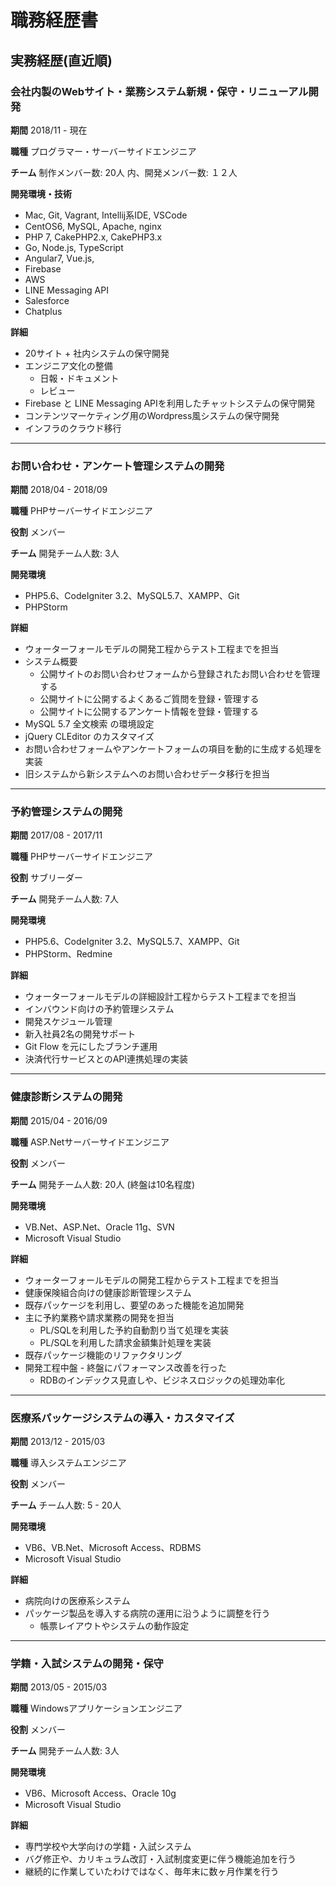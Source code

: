 # 職務経歴書

## 実務経歴(直近順)

### 会社内製のWebサイト・業務システム新規・保守・リニューアル開発
**期間**
2018/11 - 現在

**職種**
プログラマー・サーバーサイドエンジニア

**チーム**
制作メンバー数: 20人
内、開発メンバー数: １２人

**開発環境・技術**

- Mac, Git, Vagrant, Intellij系IDE, VSCode 
- CentOS6, MySQL, Apache, nginx
- PHP 7, CakePHP2.x, CakePHP3.x
- Go, Node.js, TypeScript
- Angular7, Vue.js, 
- Firebase
- AWS
- LINE Messaging API
- Salesforce
- Chatplus

**詳細**

- 20サイト + 社内システムの保守開発
- エンジニア文化の整備
    - 日報・ドキュメント
    - レビュー
- Firebase と LINE Messaging APIを利用したチャットシステムの保守開発
- コンテンツマーケティング用のWordpress風システムの保守開発
- インフラのクラウド移行

---
### お問い合わせ・アンケート管理システムの開発

**期間**
2018/04 - 2018/09

**職種**
PHPサーバーサイドエンジニア

**役割**
メンバー

**チーム**
開発チーム人数: 3人

**開発環境**

- PHP5.6、CodeIgniter 3.2、MySQL5.7、XAMPP、Git
- PHPStorm

**詳細**

- ウォーターフォールモデルの開発工程からテスト工程までを担当
- システム概要
    - 公開サイトのお問い合わせフォームから登録されたお問い合わせを管理する
    - 公開サイトに公開するよくあるご質問を登録・管理する
    - 公開サイトに公開するアンケート情報を登録・管理する
- MySQL 5.7 全文検索 の環境設定
- jQuery CLEditor のカスタマイズ
- お問い合わせフォームやアンケートフォームの項目を動的に生成する処理を実装
- 旧システムから新システムへのお問い合わせデータ移行を担当

---
### 予約管理システムの開発

**期間**
2017/08 - 2017/11

**職種**
PHPサーバーサイドエンジニア

**役割**
サブリーダー

**チーム**
開発チーム人数: 7人

**開発環境**

- PHP5.6、CodeIgniter 3.2、MySQL5.7、XAMPP、Git
- PHPStorm、Redmine

**詳細**

- ウォーターフォールモデルの詳細設計工程からテスト工程までを担当
- インバウンド向けの予約管理システム
- 開発スケジュール管理
- 新入社員2名の開発サポート
- Git Flow を元にしたブランチ運用
- 決済代行サービスとのAPI連携処理の実装

---
### 健康診断システムの開発

**期間**
2015/04 - 2016/09

**職種**
ASP.Netサーバーサイドエンジニア

**役割**
メンバー

**チーム**
開発チーム人数: 20人 (終盤は10名程度)

**開発環境**

- VB.Net、ASP.Net、Oracle 11g、SVN
- Microsoft Visual Studio

**詳細**

- ウォーターフォールモデルの開発工程からテスト工程までを担当
- 健康保険組合向けの健康診断管理システム
- 既存パッケージを利用し、要望のあった機能を追加開発
- 主に予約業務や請求業務の開発を担当
    - PL/SQLを利用した予約自動割り当て処理を実装
    - PL/SQLを利用した請求金額集計処理を実装
- 既存パッケージ機能のリファクタリング
- 開発工程中盤 - 終盤にパフォーマンス改善を行った
    - RDBのインデックス見直しや、ビジネスロジックの処理効率化

---
### 医療系パッケージシステムの導入・カスタマイズ

**期間**
2013/12 - 2015/03

**職種**
導入システムエンジニア

**役割**
メンバー

**チーム**
チーム人数: 5 - 20人

**開発環境**

- VB6、VB.Net、Microsoft Access、RDBMS
- Microsoft Visual Studio

**詳細**

- 病院向けの医療系システム
- パッケージ製品を導入する病院の運用に沿うように調整を行う
    - 帳票レイアウトやシステムの動作設定

---
### 学籍・入試システムの開発・保守

**期間**
2013/05 - 2015/03

**職種**
Windowsアプリケーションエンジニア

**役割**
メンバー

**チーム**
開発チーム人数: 3人

**開発環境**

- VB6、Microsoft Access、Oracle 10g
- Microsoft Visual Studio

**詳細**

- 専門学校や大学向けの学籍・入試システム
- バグ修正や、カリキュラム改訂・入試制度変更に伴う機能追加を行う
- 継続的に作業していたわけではなく、毎年末に数ヶ月作業を行う
